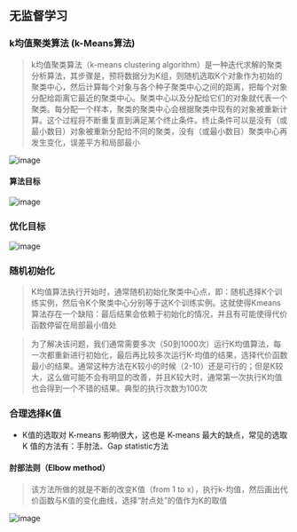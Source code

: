 ## 无监督学习
### k均值聚类算法 (k-Means算法)
> k均值聚类算法（k-means clustering algorithm）是一种迭代求解的聚类分析算法，其步骤是，预将数据分为K组，则随机选取K个对象作为初始的聚类中心，然后计算每个对象与各个种子聚类中心之间的距离，把每个对象分配给距离它最近的聚类中心。聚类中心以及分配给它们的对象就代表一个聚类。每分配一个样本，聚类的聚类中心会根据聚类中现有的对象被重新计算。这个过程将不断重复直到满足某个终止条件。终止条件可以是没有（或最小数目）对象被重新分配给不同的聚类，没有（或最小数目）聚类中心再发生变化，误差平方和局部最小

![image](https://user-images.githubusercontent.com/13389058/154975956-407f9a2f-6816-471a-bc47-3690dc1c2266.png)

#### 算法目标

![image](https://user-images.githubusercontent.com/13389058/154979193-e4317b0a-d9d1-4bbf-92af-724aa1d047c9.png)


### 优化目标

![image](https://user-images.githubusercontent.com/13389058/154978009-0043c700-f0d8-4e5e-b42b-91a9b9b90879.png)


### 随机初始化
> K均值算法执行开始时，通常随机初始化聚类中心点，即：随机选择K个训练实例，然后令K个聚类中心分别等于这K个训练实例。这就使得Kmeans算法存在一个缺陷：最后结果会依赖于初始化的情况，并且有可能使得代价函数停留在局部最小值处

> 为了解决该问题，我们通常需要多次（50到1000次）运行K均值算法，每一次都重新进行初始化，最后再比较多次运行K-均值的结果，选择代价函数最小的结果。通常这种方法在K较小的时候（2-10）还是可行的；但是K较大，这么做可能不会有明显的改善，并且K较大时，通常第一次执行K均值也会得到一个不错的结果。典型的执行次数为100次

### 合理选择K值
* K值的选取对 K-means 影响很大，这也是 K-means 最大的缺点，常见的选取 K 值的方法有：手肘法、Gap statistic方法

#### 肘部法则（Elbow method）
> 该方法所做的就是不断的改变K值（from 1 to x），执行k-均值，然后画出代价函数与K值的变化曲线，选择“肘点处”的值作为K的取值

![image](https://user-images.githubusercontent.com/13389058/154977669-84c809b9-5916-4497-8089-7c7a8c01d8a6.png)
